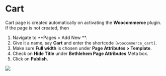# Cart

Cart page is created automatically on activating the **Woocommerce** plugin. If the page is not created, then

1. Navigate to **Pages > Add New **.
2. Give it a name, say **Cart** and enter the shortcode `[woocommerce_cart]`.
3. Make sure **Full width** is chosen under **Page Attributes > Template**.
4. Check on **Hide Title** under **Bethlehem Page Attributes** Meta box.
5. Click on **Publish**.

![](http://transvelo.github.io/docs/bethlehem/images/page-cart.png)
